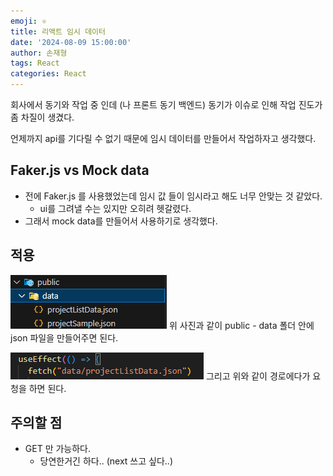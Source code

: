 ```yaml
---
emoji: ⚛️
title: 리액트 임시 데이터
date: '2024-08-09 15:00:00'
author: 손재형
tags: React
categories: React
---
```


회사에서 동기와 작업 중 인데 (나 프론트 동기 백엔드)
동기가 이슈로 인해 작업 진도가 좀 차질이 생겼다.

언제까지 api를 기다릴 수 없기 때문에 임시 데이터를 만들어서 작업하자고 생각했다.

## Faker.js vs Mock data

- 전에 Faker.js 를 사용했었는데 임시 값 들이 임시라고 해도 너무 안맞는 것 같았다.
  - ui를 그려낼 수는 있지만 오히려 헷갈렸다.
- 그래서 mock data를 만들어서 사용하기로 생각했다.

## 적용

![alt text](image.png)
위 사진과 같이 public - data 폴더 안에 json 파일을 만들어주면 된다.

![alt text](image-1.png)
그리고 위와 같이 경로에다가 요청을 하면 된다.

## 주의할 점

- GET 만 가능하다.
  - 당연한거긴 하다.. (next 쓰고 싶다..)
